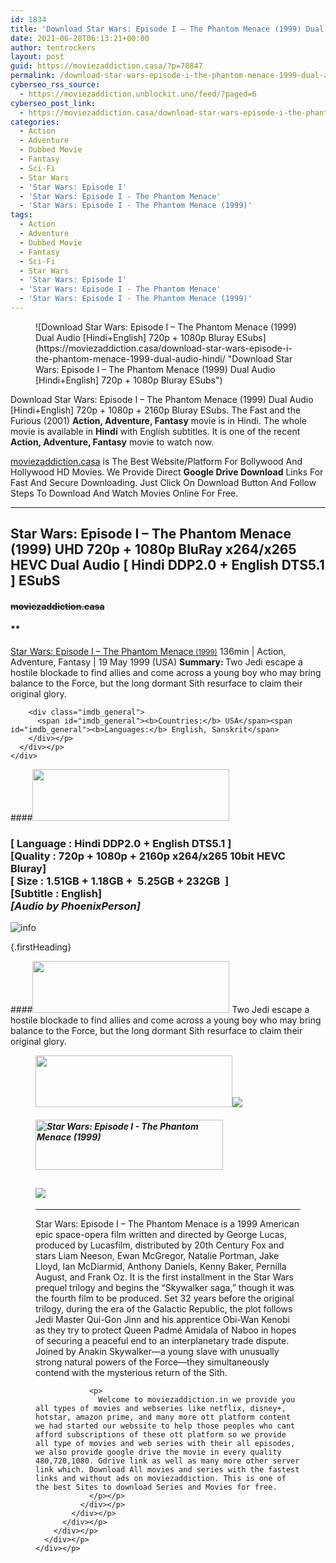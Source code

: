 ```yaml
---
id: 1834
title: 'Download Star Wars: Episode I – The Phantom Menace (1999) Dual Audio [Hindi+English] 720p + 1080p Bluray ESubs'
date: 2021-06-28T06:13:21+00:00
author: tentrockers
layout: post
guid: https://moviezaddiction.casa/?p=78847
permalink: /download-star-wars-episode-i-the-phantom-menace-1999-dual-audio-hindienglish-720p-1080p-bluray-esubs/
cyberseo_rss_source:
  - https://moviezaddiction.unblockit.uno/feed/?paged=6
cyberseo_post_link:
  - https://moviezaddiction.casa/download-star-wars-episode-i-the-phantom-menace-1999-dual-audio-hindi/
categories:
  - Action
  - Adventure
  - Dubbed Movie
  - Fantasy
  - Sci-Fi
  - Star Wars
  - 'Star Wars: Episode I'
  - 'Star Wars: Episode I - The Phantom Menace'
  - 'Star Wars: Episode I - The Phantom Menace (1999)'
tags:
  - Action
  - Adventure
  - Dubbed Movie
  - Fantasy
  - Sci-Fi
  - Star Wars
  - 'Star Wars: Episode I'
  - 'Star Wars: Episode I - The Phantom Menace'
  - 'Star Wars: Episode I - The Phantom Menace (1999)'
---
```

<figure class="entry-thumbnail">![Download Star Wars: Episode I – The Phantom Menace (1999) Dual Audio [Hindi+English] 720p + 1080p Bluray ESubs](https://moviezaddiction.casa/download-star-wars-episode-i-the-phantom-menace-1999-dual-audio-hindi/ "Download Star Wars: Episode I – The Phantom Menace (1999) Dual Audio [Hindi+English] 720p + 1080p Bluray ESubs") </figure> 

Download Star Wars: Episode I – The Phantom Menace (1999) Dual Audio [Hindi+English] 720p + 1080p + 2160p Bluray ESubs. The Fast and the Furious (2001) **Action, Adventure, Fantasy** movie is in Hindi. The whole movie is available in **Hindi** with English subtitles. It is one of the recent **Action, Adventure, Fantasy** movie to watch now.

[moviezaddiction.casa](https://moviezaddiction.casa) is The Best Website/Platform For Bollywood And Hollywood HD Movies. We Provide Direct **Google Drive Download** Links For Fast And Secure Downloading. Just Click On Download Button And Follow Steps To Download And Watch Movies Online For Free.

* * *

## <span>Star Wars: Episode I – The Phantom Menace (1999) UHD 720p + 1080p BluRay x264/x265 HEVC Dual Audio [ Hindi DDP2.0 + English DTS5.1 ] ESubS</span>

#### <span>~~moviezaddiction.casa~~</span>

#### **</p> 

<div class="imdb_container">
  <div>
    <div class="imdb_dark">
      <div class="imdb_right">
        <span id="movie_title"><a href="https://www.imdb.com/title/tt0120915" target="_blank" rel="noopener">Star Wars: Episode I &#8211; The Phantom Menace<small> (1999)</small></a></span> <span id="genres">136min | Action, Adventure, Fantasy | 19 May 1999 (USA)</span> <span id="summary"><b>Summary: </b>Two Jedi escape a hostile blockade to find allies and come across a young boy who may bring balance to the Force, but the long dormant Sith resurface to claim their original glory.</span> </p> 
        
        <div class="imdb_general">
          <span id="imdb_general"><b>Countries:</b> USA</span><span id="imdb_general"><b>Languages:</b> English, Sanskrit</span>
        </div></p>
      </div></p>
    </div>
  </div>
</div>

</b></h4> 

####<img loading="lazy" class="aligncenter" src="https:///moviezaddiction.casa/wp-content/uploads/2018/02/Media-Info.png?zoom=0.8099999785423279&resize=315%2C83&ssl=1" srcset="https://moviezaddiction.casa//wp-content/uploads/2018/02/Media-Info.png?zoom=0.8999999761581421&resize=315%2C83&ssl=1" width="315" height="83" /> 

### <span><span><strong>[ Language : Hindi DDP2.0 + English DTS5.1</strong>&nbsp;]</span><br /><span>[Quality : 720p + 1080p + 2160p x264/x265 10bit HEVC&nbsp; Bluray]</span><br /><span>[ Size : 1.51GB + 1.18GB +&nbsp; 5.25GB + 232GB&nbsp; ]</span><br /><span>[Subtitle : English]<br /></span></span><span><em>[Audio by PhoenixPerson]</em></span>  
<img src="https://i.imgur.com/AusysgD.png" alt="info" usemap="#workmap" /> </p> 

<map name="workmap">
  <area alt="imdb" coords="0,0,80,40" shape="rect" href="https://www.imdb.com/title/tt0120915/" target="_blank" />
  
  <area alt="youtube" coords="100,0,180,40" shape="rect" href="https://www.youtube.com/watch?v=bD7bpG-zDJQ" target="_blank" />
</map> {.firstHeading}

####<img loading="lazy" class="aligncenter" src="https://moviezaddiction.casa//wp-content/uploads/2018/02/Plot.jpeg?zoom=0.8099999785423279&resize=315%2C83&ssl=1" srcset="https://moviezaddiction.casa//wp-content/uploads/2018/02/Plot.jpeg?zoom=0.8999999761581421&resize=315%2C83&ssl=1" width="315" height="83" /> <span>Two Jedi escape a hostile blockade to find allies and come across a young boy who may bring balance to the Force, but the long dormant Sith resurface to claim their original glory.</span>

<div class="wp-block-image">
  <figure class="aligncenter is-resized"><img loading="lazy" class="aligncenter" src="https://i1.wp.com/moviezaddiction.casa/wp-content/uploads/2018/02/Screenshots-Button.png?zoom=0.8099999785423279&resize=315%2C83&ssl=1" srcset="https://moviezaddiction.casa//wp-content/uploads/2018/02/Screenshots-Button.png?zoom=0.8999999761581421&resize=315%2C83&ssl=1" width="315" height="83" /><img src="https://1.bp.blogspot.com/-GmsL-XDdkKg/YNlm4xVil4I/AAAAAAAAEXA/_7x8tjQHCGg61kMdWigjY1MMwCL-Gi3rACLcBGAsYHQ/s16000/Star%2BWars%2B-%2BThe%2BPhantom%2BMenace%2B%25281999%2529%2BUHD%2B1080p%2BBluray%2Bx264%2BDual%2BAudio%2B%255B%2BHindi%2BDDP2.0%2B%252B%2BEnglish%2BDTS5.1%2B%255D%2BESubs%2B5.25GB%2B%255Bwww.MoviezAddiction.casa%255D_s.jpg" /> </p> 
  
  <h4 class="summary_text">
    <em><img loading="lazy" class="aligncenter" src="https://i2.wp.com/moviezaddiction.casa/wp-content/uploads/2018/02/Download-Button-1.png?zoom=0.8099999785423279&resize=300%2C80&ssl=1" srcset="https://i2.wp.com/moviezaddiction.casa/wp-content/uploads/2018/02/Download-Button-1.png?zoom=0.8999999761581421&resize=300%2C80&ssl=1" alt="Star Wars: Episode I - The Phantom Menace (1999)" width="300" height="80" /></em>
  </h4>
  
  <h2>
    <img class="aligncenter" src="https://i.imgur.com/Ds7bb.gif" />
  </h2>
  
  <hr />
  
  <div class="mod" data-md="50" data-hveid="250" data-ved="0ahUKEwi-7dnvqo7WAhXLsFQKHTILBKEQkCkI-gEoAzAn">
    <div class="_cgc kno-fb-ctx" data-hveid="251" data-ved="0ahUKEwi-7dnvqo7WAhXLsFQKHTILBKEQziAI-wEoADAn">
      <div class="r-iH9cFH0n0MiE">
        <div class="mod" data-md="50" data-hveid="228" data-ved="0ahUKEwjniJq86tTWAhULK48KHU9mChkQkCkI5AEoBDAh">
          <div class="_cgc kno-fb-ctx" data-hveid="229" data-ved="0ahUKEwjniJq86tTWAhULK48KHU9mChkQziAI5QEoADAh">
            <div class="r-iwKCMzMr_HBQ">
              <div class="overviewContainer ng-star-inserted">
                <p>
                  Star Wars: Episode I – The Phantom Menace is a 1999 American epic space-opera film written and directed by George Lucas, produced by Lucasfilm, distributed by 20th Century Fox and stars Liam Neeson, Ewan McGregor, Natalie Portman, Jake Lloyd, Ian McDiarmid, Anthony Daniels, Kenny Baker, Pernilla August, and Frank Oz. It is the first installment in the Star Wars prequel trilogy and begins the “Skywalker saga,” though it was the fourth film to be produced. Set 32 years before the original trilogy, during the era of the Galactic Republic, the plot follows Jedi Master Qui-Gon Jinn and his apprentice Obi-Wan Kenobi as they try to protect Queen Padmé Amidala of Naboo in hopes of securing a peaceful end to an interplanetary trade dispute. Joined by Anakin Skywalker—a young slave with unusually strong natural powers of the Force—they simultaneously contend with the mysterious return of the Sith.
                </p>
                
                <p>
                  Welcome to moviezaddiction.in we provide you all types of movies and webseries like netflix, disney+, hotstar, amazon prime, and many more ott platform content we had started our webssite to help those peoples who cant afford subscriptions of these ott platform so we provide all type of movies and web series with their all episodes, we also provide google drive the movie in every quality 480,720,1080. Gdrive link as well as many more other server link which. Download All movies and series with the fastest links and without ads on moviezaddiction. This is one of the best Sites to download Series and Movies for free.
                </p></p>
              </div></p>
            </div></p>
          </div></p>
        </div></p>
      </div></p>
    </div></p>
  </div></figure>
</div>